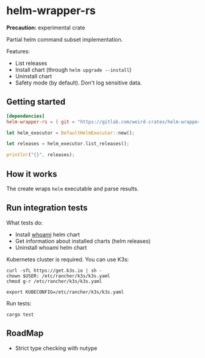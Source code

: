 # helm-wrapper-rs

**Precaution:** experimental crate

Partial helm command subset implementation.

Features:

- List releases
- Install chart (through `helm upgrade --install`)
- Uninstall chart
- Safety mode (by default). Don't log sensitive data.

## Getting started

```toml
[dependencies]
helm-wrapper-rs = { git = "https://gitlab.com/weird-crates/helm-wrapper-rs", version = "0.1.0" }
```

```rust
let helm_executor = DefaultHelmExecutor::new();

let releases = helm_executor.list_releases();

println!("{}", releases);
```

## How it works

The create wraps `helm` executable and parse results.

## Run integration tests

What tests do:

- Install [whoami](https://github.com/traefik/whoami) helm chart
- Get information about installed charts (helm releases)
- Uninstall whoami helm chart

Kubernetes cluster is required. You can use K3s:

```shell
curl -sfL https://get.k3s.io | sh -
chown $USER: /etc/rancher/k3s/k3s.yaml
chmod g-r /etc/rancher/k3s/k3s.yaml

export KUBECONFIG=/etc/rancher/k3s/k3s.yaml
```

Run tests:

```shell
cargo test
```

## RoadMap

- Strict type checking with nutype
